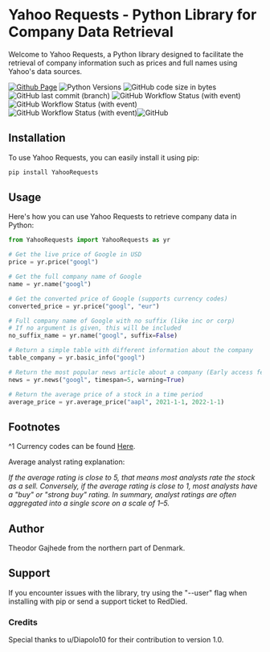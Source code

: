 # Yahoo Requests - Python Library for Company Data Retrieval

Welcome to Yahoo Requests, a Python library designed to facilitate the retrieval of company information such as prices and full names using Yahoo's data sources.

[![Github Page](https://img.shields.io/badge/Github-000?logo=github)](https://github.com/TheodorGajhede/YahooRequests/tree/main) 
![Python Versions](https://img.shields.io/badge/Python-3.7--3.12-259?logo=python) ![GitHub code size in bytes](https://img.shields.io/github/languages/code-size/TheodorGajhede/YahooRequests) ![GitHub last commit (branch)](https://img.shields.io/github/last-commit/TheodorGajhede/YahooRequests/main?label=Last%20commit) ![GitHub Workflow Status (with event)](https://img.shields.io/github/actions/workflow/status/TheodorGajhede/YahooRequests/build.yml?style=flat&logo=github&label=Build)![GitHub Workflow Status (with event)](https://img.shields.io/github/actions/workflow/status/TheodorGajhede/YahooRequests/unit_test.yml?style=flat&logo=github&label=Unit%20test)  ![GitHub Workflow Status (with event)](https://img.shields.io/github/actions/workflow/status/TheodorGajhede/YahooRequests/test_publish.yml?style=flat&logo=github&label=Test%20publish)![GitHub](https://img.shields.io/github/license/TheodorGajhede/YahooRequests?label=License)

## Installation

To use Yahoo Requests, you can easily install it using pip:

```sh
pip install YahooRequests 
```
## Usage
Here's how you can use Yahoo Requests to retrieve company data in Python:
```python
from YahooRequests import YahooRequests as yr

# Get the live price of Google in USD
price = yr.price("googl")

# Get the full company name of Google
name = yr.name("googl")

# Get the converted price of Google (supports currency codes)
converted_price = yr.price("googl", "eur")

# Full company name of Google with no suffix (like inc or corp)
# If no argument is given, this will be included
no_suffix_name = yr.name("googl", suffix=False)

# Return a simple table with different information about the company
table_company = yr.basic_info("googl")

# Return the most popular news article about a company (Early access feature)
news = yr.news("googl", timespan=5, warning=True)

# Return the average price of a stock in a time period
average_price = yr.average_price("aapl", 2021-1-1, 2022-1-1)
```

## Footnotes
^1 Currency codes can be found [Here](https://www.iban.com/currency-codes).

Average analyst rating explanation:

*If the average rating is close to 5, that means most analysts rate the stock as a sell. Conversely, if the average rating is close to 1, most analysts have a "buy" or "strong buy" rating. In summary, analyst ratings are often aggregated into a single score on a scale of 1–5.*

## Author
Theodor Gajhede from the northern part of Denmark.

## Support
 If you encounter issues with the library, try using the "--user" flag when installing with pip or send a support ticket to RedDied.

### Credits
 Special thanks to u/Diapolo10 for their contribution to version 1.0.